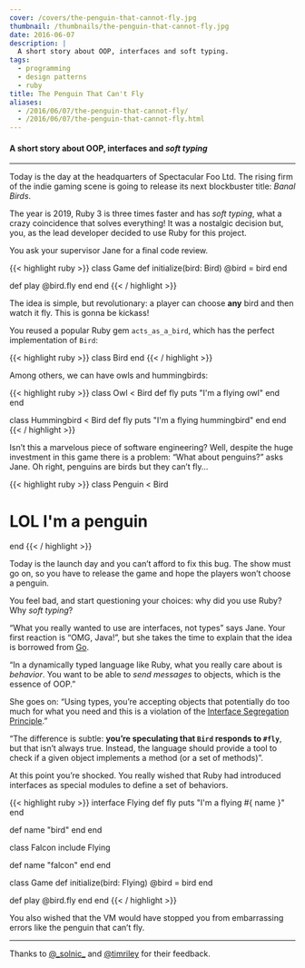 ```yaml
---
cover: /covers/the-penguin-that-cannot-fly.jpg
thumbnail: /thumbnails/the-penguin-that-cannot-fly.jpg
date: 2016-06-07
description: |
  A short story about OOP, interfaces and soft typing.
tags:
  - programming
  - design patterns
  - ruby
title: The Penguin That Can't Fly
aliases:
  - /2016/06/07/the-penguin-that-cannot-fly/
  - /2016/06/07/the-penguin-that-cannot-fly.html
---
```


#### A short story about OOP, interfaces and _soft typing_

---

Today is the day at the headquarters of Spectacular Foo Ltd. The rising firm of the indie gaming scene is going to release its next blockbuster title: _Banal Birds_.

The year is 2019, Ruby 3 is three times faster and has _soft typing_, what a crazy coincidence that solves everything! It was a nostalgic decision but, you, as the lead developer decided to use Ruby for this project.

You ask your supervisor Jane for a final code review.

{{< highlight ruby >}}
class Game
  def initialize(bird: Bird)
    @bird = bird
  end

  def play
    @bird.fly
  end
end
{{< / highlight >}}

The idea is simple, but revolutionary: a player can choose **any** bird and then watch it fly. This is gonna be kickass!

You reused a popular Ruby gem `acts_as_a_bird`, which has the perfect implementation of `Bird`:

{{< highlight ruby >}}
class Bird
end
{{< / highlight >}}

Among others, we can have owls and hummingbirds:

{{< highlight ruby >}}
class Owl < Bird
  def fly
    puts "I'm a flying owl"
  end
end

class Hummingbird < Bird
  def fly
    puts "I'm a flying hummingbird"
  end
end
{{< / highlight >}}

Isn’t this a marvelous piece of software engineering? Well, despite the huge investment in this game there is a problem: “What about penguins?” asks Jane. Oh right, penguins are birds but they can’t fly…

{{< highlight ruby >}}
class Penguin < Bird
  # LOL I'm a penguin
end
{{< / highlight >}}

Today is the launch day and you can’t afford to fix this bug. The show must go on, so you have to release the game and hope the players won’t choose a penguin.

You feel bad, and start questioning your choices: why did you use Ruby? Why _soft typing_?

“What you really wanted to use are interfaces, not types” says Jane. Your first reaction is “OMG, Java!”, but she takes the time to explain that the idea is borrowed from [Go](http://golangtutorials.blogspot.it/2011/06/interfaces-in-go.html).

“In a dynamically typed language like Ruby, what you really care about is _behavior_. You want to be able to _send messages_ to objects, which is the essence of OOP.”

She goes on: “Using types, you’re accepting objects that potentially do too much for what you need and this is a violation of the [Interface Segregation Principle](https://en.wikipedia.org/wiki/Interface_segregation_principle).”

“The difference is subtle: **you’re speculating that `Bird` responds to `#fly`**, but that isn’t always true. Instead, the language should provide a tool to check if a given object implements a method (or a set of methods)”.

At this point you’re shocked. You really wished that Ruby had introduced interfaces as special modules to define a set of behaviors.

{{< highlight ruby >}}
interface Flying
  def fly
    puts "I'm a flying #{ name }"
  end

  def name
    "bird"
  end
end

class Falcon
  include Flying

  def name
    "falcon"
  end
end

class Game
  def initialize(bird: Flying)
    @bird = bird
  end

  def play
    @bird.fly
  end
end
{{< / highlight >}}

You also wished that the VM would have stopped you from embarrassing errors like the penguin that can’t fly.

<hr>

Thanks to [@\_solnic\_](https://twitter.com/_solnic_) and [@timriley](https://twitter.com/timriley) for their feedback.
